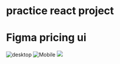 # practice react project 
# Figma pricing ui
![desktop]('./images/desktop.png')
![Mobile]('./images/mobile1.png')
![]('./images/mobile2.png')